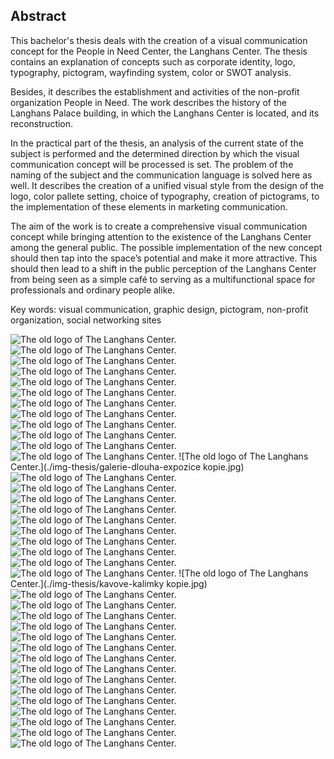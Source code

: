 ## Abstract

This bachelor's thesis deals with the creation of a visual communication concept for the People in Need Center, the Langhans Center. The thesis contains an explanation of concepts such as corporate identity, logo, typography, pictogram, wayfinding system, color or SWOT analysis.

Besides, it describes the establishment and activities of the non-profit organization People in Need. The work describes the history of the Langhans Palace building, in which the Langhans Center is located, and its reconstruction.

In the practical part of the thesis, an analysis of the current state of the subject is performed and the determined direction by which the visual communication concept will be processed is set. The problem of the naming of the subject and the communication language is solved here as well. It describes the creation of a unified visual style from the design of the logo, color pallete setting, choice of typography, creation of pictograms, to the implementation of these elements in marketing communication.

The aim of the work is to create a comprehensive visual communication concept while bringing attention to the existence of the Langhans Center among the general public. The possible implementation of the new concept should then tap into the space’s potential and make it more attractive. This should then lead to a shift in the public perception of the Langhans Center from being seen as a simple café to serving as a multifunctional space for professionals and ordinary people alike.

Key words: visual communication, graphic design, pictogram, non-profit organization, social networking sites

![The old logo of The Langhans Center.](./img-thesis/palac-langhans.jpg)
![The old logo of The Langhans Center.](./img-thesis/rekonstrukce.jpg)
![The old logo of The Langhans Center.](./img-thesis/soucasne-logo.png)
![The old logo of The Langhans Center.](./img-thesis/instagram-langhans.png)
![The old logo of The Langhans Center.](./img-thesis/facebook-langhans.png)
![The old logo of The Langhans Center.](./img-thesis/logo-final.png)
![The old logo of The Langhans Center.](./img-thesis/plakaty.jpg)
![The old logo of The Langhans Center.](./img-thesis/vznik-piktogramu.png)
![The old logo of The Langhans Center.](./img-thesis/piktogramy.png)
![The old logo of The Langhans Center.](./img-thesis/barevna-paleta.png)
![The old logo of The Langhans Center.](./img-thesis/vchodove-dvere-vyrez-2.jpg)
![The old logo of The Langhans Center.](./img-thesis/schody-galerie.jpg)
![The old logo of The Langhans Center.](./img-thesis/galerie-dlouha-expozice kopie.jpg)
![The old logo of The Langhans Center.](./img-thesis/zachod.jpg)
![The old logo of The Langhans Center.](./img-thesis/bannery-final.png)
![The old logo of The Langhans Center.](./img-thesis/VLAJKA.jpg)
![The old logo of The Langhans Center.](./img-instagram-honza-3.png)
![The old logo of The Langhans Center.](./img-instagramove-posty.png)
![The old logo of The Langhans Center.](./img-instagramove-posty-final.png)
![The old logo of The Langhans Center.](./skutecny-darek-gif-instagram.gif)
![The old logo of The Langhans Center.](./prednaska-gif-instagram.gif)
![The old logo of The Langhans Center.](./img-thesis/dlouhej-honza-menu3.jpg)
![The old logo of The Langhans Center.](./img-thesis/hrnecky2-2.jpg)
![The old logo of The Langhans Center.](./img-thesis/kavove-kalimky kopie.jpg)
![The old logo of The Langhans Center.](./img-thesis/kelimek-pozadi.jpg)
![The old logo of The Langhans Center.](./img-thesis/honza-lepenka.jpg)
![The old logo of The Langhans Center.](./img-thesis/svacinovy-sacek-2.jpg)
![The old logo of The Langhans Center.](./img-thesis/zastera.jpg)
![The old logo of The Langhans Center.](./img-thesis/dlouuhej-sendvic.jpg)
![The old logo of The Langhans Center.](./img-thesis/pernicky-vetev.jpg)
![The old logo of The Langhans Center.](./img-thesis/cerna-taska.jpg)
![The old logo of The Langhans Center.](./img-thesis/taska-zebrik.jpg)
![The old logo of The Langhans Center.](./img-thesis/taska-pumpa.jpg)
![The old logo of The Langhans Center.](./img-thesis/plakaty-na-mockupu2.jpg)
![The old logo of The Langhans Center.](./img-thesis/tibet-plakat.jpg)
![The old logo of The Langhans Center.](./img-thesis/skutecny-darek.jpg)
![The old logo of The Langhans Center.](./img-thesis/UDALOST-fotka.png)
![The old logo of The Langhans Center.](./img-thesis/udalost-trubka.png)
![The old logo of The Langhans Center.](./img-thesis/posuvna-stena.jpg)
